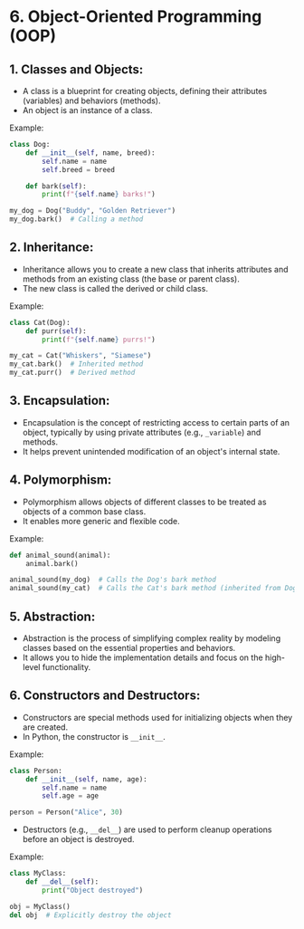 # 6. Object-Oriented Programming (OOP)

## **1. Classes and Objects:**
   - A class is a blueprint for creating objects, defining their attributes (variables) and behaviors (methods).
   - An object is an instance of a class.
   
   Example:
   ```python
   class Dog:
       def __init__(self, name, breed):
           self.name = name
           self.breed = breed

       def bark(self):
           print(f"{self.name} barks!")

   my_dog = Dog("Buddy", "Golden Retriever")
   my_dog.bark()  # Calling a method
   ```

## **2. Inheritance:**
   - Inheritance allows you to create a new class that inherits attributes and methods from an existing class (the base or parent class).
   - The new class is called the derived or child class.
   
   Example:
   ```python
   class Cat(Dog):
       def purr(self):
           print(f"{self.name} purrs!")

   my_cat = Cat("Whiskers", "Siamese")
   my_cat.bark()  # Inherited method
   my_cat.purr()  # Derived method
   ```

## **3. Encapsulation:**
   - Encapsulation is the concept of restricting access to certain parts of an object, typically by using private attributes (e.g., `_variable`) and methods.
   - It helps prevent unintended modification of an object's internal state.

## **4. Polymorphism:**
   - Polymorphism allows objects of different classes to be treated as objects of a common base class.
   - It enables more generic and flexible code.
   
   Example:
   ```python
   def animal_sound(animal):
       animal.bark()

   animal_sound(my_dog)  # Calls the Dog's bark method
   animal_sound(my_cat)  # Calls the Cat's bark method (inherited from Dog)
   ```

## **5. Abstraction:**
   - Abstraction is the process of simplifying complex reality by modeling classes based on the essential properties and behaviors.
   - It allows you to hide the implementation details and focus on the high-level functionality.

## **6. Constructors and Destructors:**
   - Constructors are special methods used for initializing objects when they are created.
   - In Python, the constructor is `__init__`.
   
   Example:
   ```python
   class Person:
       def __init__(self, name, age):
           self.name = name
           self.age = age

   person = Person("Alice", 30)
   ```
   
   - Destructors (e.g., `__del__`) are used to perform cleanup operations before an object is destroyed.
   
   Example:
   ```python
   class MyClass:
       def __del__(self):
           print("Object destroyed")

   obj = MyClass()
   del obj  # Explicitly destroy the object
   ```
